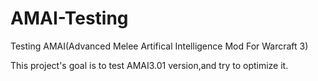 # AMAI-Testing
Testing AMAI(Advanced Melee Artifical Intelligence Mod For Warcraft 3)

This project's goal is to test AMAI3.01 version,and try to optimize it.

